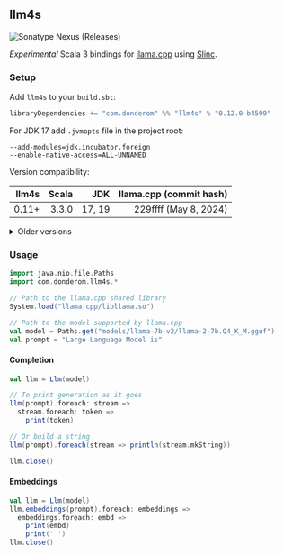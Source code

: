 ## llm4s

![Sonatype Nexus (Releases)](https://img.shields.io/nexus/r/com.donderom/llm4s_3?server=https%3A%2F%2Fs01.oss.sonatype.org&style=flat&color=dbf1ff)

*Experimental* Scala 3 bindings for [llama.cpp](https://github.com/ggerganov/llama.cpp) using [Slinc](https://github.com/scala-interop/slinc).

### Setup

Add `llm4s` to your `build.sbt`:

```scala
libraryDependencies += "com.donderom" %% "llm4s" % "0.12.0-b4599"
```

For JDK 17 add `.jvmopts` file in the project root:

```
--add-modules=jdk.incubator.foreign
--enable-native-access=ALL-UNNAMED
```

Version compatibility:

| llm4s | Scala |    JDK | llama.cpp (commit hash) |
|------:|------:|-------:|------------------------:|
| 0.11+ | 3.3.0 | 17, 19 |   229ffff (May 8, 2024) |

<details>
  <summary>Older versions</summary>

  | llm4s |     Scala |    JDK | llama.cpp (commit hash) |
  |------:|----------:|-------:|------------------------:|
  | 0.10+ |     3.3.0 | 17, 19 |  49e7cb5 (Jul 31, 2023) |
  |  0.6+ |       --- |    --- |  49e7cb5 (Jul 31, 2023) |
  |  0.4+ |       --- |    --- |  70d26ac (Jul 23, 2023) |
  |  0.3+ |       --- |    --- |  a6803ca (Jul 14, 2023) |
  |  0.1+ | 3.3.0-RC3 | 17, 19 |  447ccbe (Jun 25, 2023) |

</details>

### Usage

```scala
import java.nio.file.Paths
import com.donderom.llm4s.*

// Path to the llama.cpp shared library
System.load("llama.cpp/libllama.so")

// Path to the model supported by llama.cpp
val model = Paths.get("models/llama-7b-v2/llama-2-7b.Q4_K_M.gguf")
val prompt = "Large Language Model is"
```

#### Completion

```scala
val llm = Llm(model)

// To print generation as it goes
llm(prompt).foreach: stream =>
  stream.foreach: token =>
    print(token)

// Or build a string
llm(prompt).foreach(stream => println(stream.mkString))

llm.close()
```

#### Embeddings

```scala
val llm = Llm(model)
llm.embeddings(prompt).foreach: embeddings =>
  embeddings.foreach: embd =>
    print(embd)
    print(' ')
llm.close()
```
